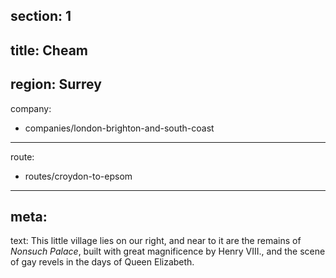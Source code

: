 section: 1
----
title: Cheam
----
region: Surrey
----
company:
- companies/london-brighton-and-south-coast
----
route:
- routes/croydon-to-epsom
----
meta:
----
text: This little village lies on our right, and near to it are the remains of *Nonsuch Palace*, built with great magnificence by Henry VIII., and the scene of gay revels in the days of Queen Elizabeth.